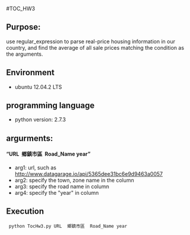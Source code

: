 #TOC_HW3 

## Purpose:

use regular_expression to parse real-price housing information in our country, and find the average of all sale prices matching the condition as the arguments.

## Environment 
- ubuntu 12.04.2 LTS

## programming language 
- python version: 2.7.3


## argurments:
	
#### “URL  鄉鎮市區  Road_Name year”	
	
- arg1: url, such as http://www.datagarage.io/api/5365dee31bc6e9d9463a0057
- arg2: specify the town, zone name in the column
- arg3: specify the road name in column
- arg4: specify the "year" in column


## Execution
<code> python TocHw3.py URL  鄉鎮市區  Road_Name year </code>
 

